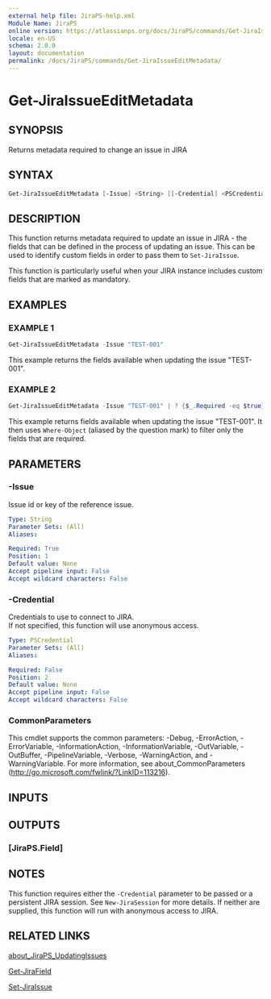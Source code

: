 ```yaml
---
external help file: JiraPS-help.xml
Module Name: JiraPS
online version: https://atlassianps.org/docs/JiraPS/commands/Get-JiraIssueEditMetadata/
locale: en-US
schema: 2.0.0
layout: documentation
permalink: /docs/JiraPS/commands/Get-JiraIssueEditMetadata/
---
```

# Get-JiraIssueEditMetadata

## SYNOPSIS

Returns metadata required to change an issue in JIRA

## SYNTAX

```powershell
Get-JiraIssueEditMetadata [-Issue] <String> [[-Credential] <PSCredential>] [<CommonParameters>]
```

## DESCRIPTION

This function returns metadata required to update an issue in JIRA - the fields that can be defined in the process of updating an issue.
This can be used to identify custom fields in order to pass them to `Set-JiraIssue`.

This function is particularly useful when your JIRA instance includes custom fields that are marked as mandatory.

## EXAMPLES

### EXAMPLE 1

```powershell
Get-JiraIssueEditMetadata -Issue "TEST-001"
```

This example returns the fields available when updating the issue "TEST-001".

### EXAMPLE 2

```powershell
Get-JiraIssueEditMetadata -Issue "TEST-001" | ? {$_.Required -eq $true}
```

This example returns fields available when updating the issue "TEST-001".
It then uses `Where-Object` (aliased by the question mark) to filter only the fields that are required.

## PARAMETERS

### -Issue

Issue id or key of the reference issue.

```yaml
Type: String
Parameter Sets: (All)
Aliases:

Required: True
Position: 1
Default value: None
Accept pipeline input: False
Accept wildcard characters: False
```

### -Credential

Credentials to use to connect to JIRA.  
If not specified, this function will use anonymous access.

```yaml
Type: PSCredential
Parameter Sets: (All)
Aliases:

Required: False
Position: 2
Default value: None
Accept pipeline input: False
Accept wildcard characters: False
```

### CommonParameters

This cmdlet supports the common parameters: -Debug, -ErrorAction, -ErrorVariable, -InformationAction, -InformationVariable, -OutVariable, -OutBuffer, -PipelineVariable, -Verbose, -WarningAction, and -WarningVariable.
For more information, see about_CommonParameters (http://go.microsoft.com/fwlink/?LinkID=113216).

## INPUTS

## OUTPUTS

### [JiraPS.Field]

## NOTES

This function requires either the `-Credential` parameter to be passed or a persistent JIRA session.
See `New-JiraSession` for more details.
If neither are supplied, this function will run with anonymous access to JIRA.

## RELATED LINKS

[about_JiraPS_UpdatingIssues](../../about/updating-issues.html)

[Get-JiraField](../Get-JiraField/)

[Set-JiraIssue](../Set-JiraIssue/)
